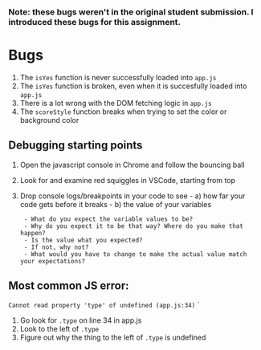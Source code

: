 ### Note: these bugs weren't in the original student submission. I introduced these bugs for this assignment.

# Bugs

1) The `isYes` function is never successfully loaded into `app.js`
1) The `isYes` function is broken, even when it is succesfully loaded into `app.js`
1) There is a lot wrong with the DOM fetching logic in `app.js`
1) The `scoreStyle` function breaks when trying to set the color or background color

## Debugging starting points

1) Open the javascript console in Chrome and follow the bouncing ball
1) Look for and examine red squiggles in VSCode, starting from top
1) Drop console logs/breakpoints in your code to see 
        - a) how far your code gets before it breaks
        - b) the value of your variables
                
        - What do you expect the variable values to be? 
        - Why do you expect it to be that way? Where do you make that happen?
        - Is the value what you expected? 
        - If not, why not? 
        - What would you have to change to make the actual value match your expectations?


## Most common JS error:

`Cannot read property 'type' of undefined (app.js:34)`
`
 
1) Go look for `.type` on line 34 in app.js
2) Look to the left of `.type`
3) Figure out why the thing to the left of `.type` is undefined
